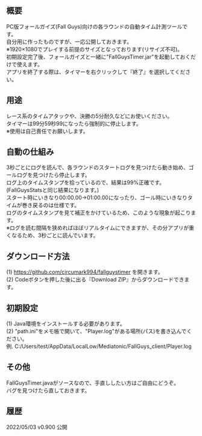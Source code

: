 ﻿## 概要  
PC版フォールガイズ(Fall Guys)向けの各ラウンドの自動タイム計測ツールです。  
自分用に作ったものですが、一応公開しておきます。  
※1920×1080でプレイする前提のサイズとなっております(リサイズ不可)。  
初期設定完了後、フォールガイズと一緒に"FallGuysTimer.jar"を起動しておくだけで使えます。  
アプリを終了する際は、タイマーを右クリックして『終了』を選択してください。 
  
## 用途  
レース系のタイムアタックや、決勝の5分耐久などにお使いください。  
タイマーは99分59秒99になったら強制的に停止します。  
※使用は自己責任でお願いします。  
  
## 自動の仕組み  
3秒ごとにログを読んで、各ラウンドのスタートログを見つけたら動き始め、ゴールログを見つけたら停止します。  
ログ上のタイムスタンプを拾っているので、結果は99%正確です。(FallGuysStatsと同じ結果になります。)  
スタート時にいきなり00:00.00→01:00.00になったり、ゴール時にいきなりタイムが巻き戻るのは仕様です。  
ログのタイムスタンプを見て補正をかけているため、このような現象が起こります。  
※ログを読む間隔を狭めればほぼリアルタイムにできますが、その分アプリが重くなるため、3秒ごとに読んでいます。  
  
## ダウンロード方法  
(1) https://github.com/circumark994/fallguystimer を開きます。  
(2) Codeボタンを押した後に出る『Download ZIP』からダウンロードできます。  
  
## 初期設定  
(1) Java環境をインストールする必要があります。  
(2) "path.ini"をメモ帳で開いて、"Player.log"がある場所(パス)を書き込んでください。  
   例. C:/Users/test/AppData/LocalLow/Mediatonic/FallGuys_client/Player.log  
  
## その他  
FallGuysTimer.javaがソースなので、手直ししたい方はご自由にどうぞ。  
バグを見つけたら直しておきます。  
  
## 履歴  
2022/05/03 v0.900 公開  
